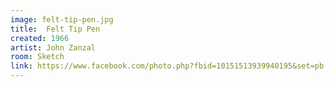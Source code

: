 ```yaml
---
image: felt-tip-pen.jpg
title:  Felt Tip Pen
created: 1966
artist: John Zanzal
room: Sketch
link: https://www.facebook.com/photo.php?fbid=10151513939940195&set=pb.846910194.-2207520000..&type=3&theater
---
```



